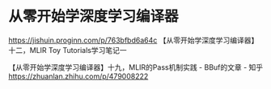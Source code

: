 # 从零开始学深度学习编译器








https://jishuin.proginn.com/p/763bfbd6a64c
【从零开始学深度学习编译器】十二，MLIR Toy Tutorials学习笔记一


【从零开始学深度学习编译器】十九，MLIR的Pass机制实践 - BBuf的文章 - 知乎
https://zhuanlan.zhihu.com/p/479008222













